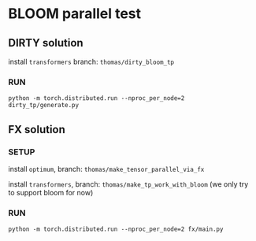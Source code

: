 # BLOOM parallel test

## DIRTY solution

install `transformers` branch: `thomas/dirty_bloom_tp`

### RUN

`python -m torch.distributed.run --nproc_per_node=2 dirty_tp/generate.py`

## FX solution

### SETUP

install `optimum`, branch: `thomas/make_tensor_parallel_via_fx`

install `transformers`, branch: `thomas/make_tp_work_with_bloom` (we only try to support bloom for now)

### RUN

`python -m torch.distributed.run --nproc_per_node=2 fx/main.py`